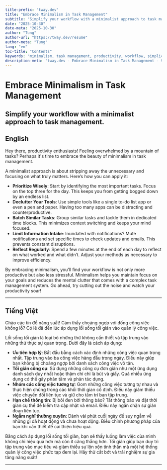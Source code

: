 ```yaml
---
title-prefix: "tway.dev"
title: "Embrace Minimalism in Task Management"
subtitle: "Simplify your workflow with a minimalist approach to task management."
date: "2025-10-30"
date-meta: "2025-10-30"
author: "Tung"
author-url: "https://tway.dev/resume"
author-meta: "Tung"
lang: "en"
toc-title: "Contents"
keywords: "minimalism, task management, productivity, workflow, simplicity"
description-meta: "tway.dev - Embrace Minimalism in Task Management - Simplify your workflow with a minimalist approach to task management."
---
```


# Embrace Minimalism in Task Management
## Simplify your workflow with a minimalist approach to task management.

## English
Hey there, productivity enthusiasts! Feeling overwhelmed by a mountain of tasks? Perhaps it's time to embrace the beauty of minimalism in task management. 

A minimalist approach is about stripping away the unnecessary and focusing on what truly matters. Here’s how you can apply it:

- **Prioritize Wisely**: Start by identifying the most important tasks. Focus on the top three for the day. This keeps you from getting bogged down by an endless list.
- **Declutter Your Tools**: Use simple tools like a single to-do list app or even a pen and paper. Having too many apps can be distracting and counterproductive.
- **Batch Similar Tasks**: Group similar tasks and tackle them in dedicated time blocks. This minimizes context switching and keeps your mind focused.
- **Limit Information Intake**: Inundated with notifications? Mute notifications and set specific times to check updates and emails. This prevents constant disruptions.
- **Reflect Regularly**: Spend a few minutes at the end of each day to reflect on what worked and what didn’t. Adjust your methods as necessary to improve efficiency.

By embracing minimalism, you’ll find your workflow is not only more productive but also less stressful. Minimalism helps you maintain focus on your goals and reduces the mental clutter that comes with a complex task management system. Go ahead, try cutting out the noise and watch your productivity soar!

---

## Tiếng Việt
Chào các tín đồ năng suất! Cảm thấy choáng ngợp với đống công việc khổng lồ? Có lẽ đã đến lúc áp dụng lối sống tối giản vào quản lý công việc.

Lối sống tối giản là loại bỏ những thứ không cần thiết và tập trung vào những thứ thực sự quan trọng. Dưới đây là cách áp dụng:

- **Ưu tiên hợp lý**: Bắt đầu bằng cách xác định những công việc quan trọng nhất. Tập trung vào ba công việc hàng đầu trong ngày. Điều này giúp bạn không bị choáng ngợp bởi danh sách công việc vô tận.
- **Tối giản công cụ**: Sử dụng những công cụ đơn giản như một ứng dụng danh sách duy nhất hoặc thậm chí chỉ là bút và giấy. Quá nhiều ứng dụng có thể gây phân tâm và phản tác dụng.
- **Nhóm các công việc tương tự**: Gom những công việc tương tự nhau và thực hiện chúng trong các khối thời gian cố định. Điều này giảm thiểu việc chuyển đổi liên tục và giữ cho tâm trí bạn tập trung.
- **Hạn chế thông tin**: Bị bôi đen bởi thông báo? Tắt thông báo và đặt thời gian cụ thể để kiểm tra cập nhật và email. Điều này ngăn chặn sự gián đoạn liên tục.
- **Ngẫm nghĩ thường xuyên**: Dành vài phút cuối ngày để suy ngẫm về những gì đã hoạt động và chưa hoạt động. Điều chỉnh phương pháp của bạn khi cần thiết để cải thiện hiệu quả.

Bằng cách áp dụng lối sống tối giản, bạn sẽ thấy luồng làm việc của mình không chỉ hiệu quả hơn mà còn ít căng thẳng hơn. Tối giản giúp bạn duy trì tập trung vào mục tiêu và giảm thiểu sự lộn xộn tinh thần mà một hệ thống quản lý công việc phức tạp đem lại. Hãy thử cắt bớt và trải nghiệm sự gia tăng năng suất!

---
